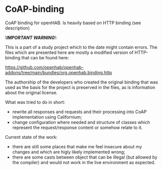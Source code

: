 # CoAP-binding
CoAP binding for openHAB. Is heavily based on HTTP binding (see description)


!_______IMPORTANT WARNING_______!:

This is a part of a study project which to the date might contain errors. The files which are presented here are mostly a modified version of HTTP-binding that can be found here:

https://github.com/openhab/openhab-addons/tree/main/bundles/org.openhab.binding.http

The authorship of the developers who created the original binding that was used as the basis for the project is preserved in the files, as is information about the original license.

What was tried to do in short:
- rewrite all responses and requests and their processing into CoAP implementation using Californium;
- change configuration where needed and structure of classes which represent the request/response content or somehow relate to it.

Current state of the work:
- there are still some places that make me feel insecure about my changes and which are higly likely implemented wrong;
- there are some casts between object that can be illegal (but allowed by the compiler) and would not work in the live environment as expected.


